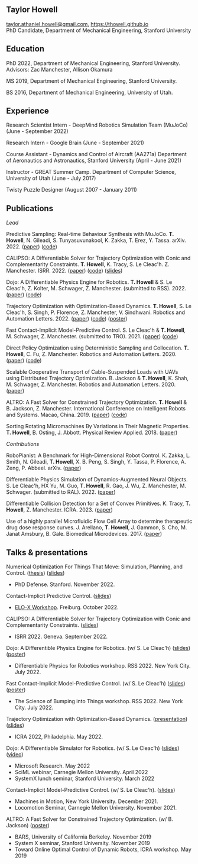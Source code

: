 ## Taylor Howell

 <span class="sans-serif">taylor.athaniel.howell@gmail.com, https://thowell.github.io</span>  
PhD Candidate, Department of Mechanical Engineering,
Stanford University

## Education

<div class="list">

PhD 2022, Department of Mechanical Engineering, Stanford University. 
Advisors: Zac Manchester, Allison Okamura

MS 2019, Department of Mechanical Engineering, Stanford University.

BS 2016, Department of Mechanical Engineering, University of Utah.

</div>

## Experience
<div class="list"> 

Research Scientist Intern - DeepMind 
Robotics Simulation Team (MuJoCo)
(June - September 2022)

Research Intern - Google Brain
(June - September 2021)

Course Assistant - Dynamics and Control of Aircraft (AA271a)
Department of Aeronautics and Astronautics, Stanford University
(April - June 2021)

Instructor - GREAT Summer Camp.
Department of Computer Science, University of Utah
(June - July 2017)
 
Twisty Puzzle Designer 
(August 2007 - January 2011)

</div>

## Publications

<div class="list">

*Lead*

Predictive Sampling: Real-time Behaviour Synthesis with MuJoCo. **T. Howell**, N. Gileadi, S. Tunyasuvunakool, K. Zakka, T. Erez, Y. Tassa. arXiv. 2022. ([paper](https://arxiv.org/abs/2212.00541)) ([code](https://github.com/deepmind/mujoco_mpc)) 
 
CALIPSO: A Differentiable Solver for Trajectory Optimization with Conic and Complementarity Constraints. **T. Howell**, K. Tracy, S. Le Cleac'h. Z. Manchester. ISRR. 2022. ([paper](https://arxiv.org/abs/2205.09255)) ([code](https://github.com/thowell/CALIPSO.jl)) ([slides](https://slides.com/taylorhowell/calipso))
 
Dojo: A Differentiable Physics Engine for Robotics. **T. Howell** & S. Le Cleac'h, Z. Kolter, M. Schwager, Z. Manchester. (submitted to RSS). 2022. ([paper](https://arxiv.org/abs/2203.00806)) ([code](https://github.com/dojo-sim))
  
Trajectory Optimization with Optimization-Based Dynamics. **T. Howell**, S. Le Cleac'h, S. Singh, P. Florence, Z. Manchester, V. Sindhwani. Robotics and Automation Letters. 2022. ([paper](https://arxiv.org/abs/2109.04928)) ([code](https://github.com/thowell/optimization_dynamics)) ([poster](https://github.com/thowell/cv/blob/master/posters/optimization_dynamics_poster.pdf))

Fast Contact-Implicit Model-Predictive Control. S. Le Cleac'h & **T. Howell**, M. Schwager, Z. Manchester. (submitted to TRO). 2021. ([paper](https://arxiv.org/abs/2107.05616v2)) ([code](https://github.com/thowell/ContactImplicitMPC.jl))

Direct Policy Optimization using Deterministic Sampling and Collocation. **T. Howell**, C. Fu, Z. Manchester. Robotics and Automation Letters. 2020. ([paper](https://arxiv.org/abs/2010.08506v3)) ([code](https://github.com/thowell/direct_policy_optimization))
    
Scalable Cooperative Transport of Cable-Suspended Loads with UAVs using Distributed Trajectory Optimization. B. Jackson & **T. Howell**, K. Shah, M. Schwager, Z. Manchester. Robotics and Automation Letters. 2020. ([paper](https://roboticexplorationlab.org/papers/distributed_quads.pdf))
    
ALTRO: A Fast Solver for Constrained Trajectory Optimization. **T. Howell** & B. Jackson, Z. Manchester. International Conference on Intelligent Robots and Systems. Macao, China. 2019. ([paper](https://roboticexplorationlab.org/papers/altro-iros.pdf)) ([code](https://github.com/RoboticExplorationLab/TrajectoryOptimization.jl))
    
Sorting Rotating Micromachines By Variations in Their Magnetic Properties. **T. Howell**, B. Osting, J. Abbott. Physical Review Applied. 2018. ([paper](https://journals.aps.org/prapplied/pdf/10.1103/PhysRevApplied.9.054021))

*Contributions*

RoboPianist: A Benchmark for High-Dimensional Robot Control. K. Zakka, L. Smith, N. Gileadi, **T. Howell**, X. B. Peng, S. Singh, Y. Tassa, P. Florence, A. Zeng, P. Abbeel. arXiv. ([paper](https://arxiv.org/abs/2304.04150))

Differentiable Physics Simulation of Dynamics-Augmented Neural Objects. S. Le Cleac'h, HX Yu, M. Guo, **T. Howell**, R. Gao, J. Wu, Z. Manchester, M. Schwager. (submitted to RAL). 2022. ([paper](https://arxiv.org/pdf/2210.09420.pdf))

Differentiable Collision Detection for a Set of Convex Primitives. K. Tracy, **T. Howell**, Z. Manchester. ICRA. 2023. ([paper](https://arxiv.org/abs/2207.00669))

Use of a highly parallel Microfluidic Flow Cell Array to determine therapeutic drug dose response curves. J. Arellano, **T. Howell**, J. Gammon, S. Cho, M. Janat Amsbury, B. Gale. Biomedical Microdevices. 2017. ([paper](https://link.springer.com/article/10.1007/s10544-017-0166-3))

</div>

## Talks & presentations

<div class="list">

Numerical Optimization For Things That Move: Simulation, Planning, and Control. ([thesis](https://github.com/thowell/thesis/blob/main/main.pdf)) ([slides](https://docs.google.com/presentation/d/1ypalKNcd1hAI59Fur3mFP5FYANqrQ1Smk2gUb-UiBIA/edit?usp=sharing)) 
- PhD Defense. Stanford. November 2022.

Contact-Implicit Predictive Control. ([slides](https://docs.google.com/presentation/d/1cKX3DPjEyANDVlfi7JYHEFXq15LCYBmchT4lVkyVnkc/edit?usp=sharing)) 
- [ELO-X Workshop](https://elo-x.eu/?p=1597). Freiburg. October 2022.

CALIPSO: A Differentiable Solver for Trajectory Optimization with Conic and Complementarity Constraints. ([slides](https://slides.com/taylorhowel/calipso))
- ISRR 2022. Geneva. September 2022.
 
Dojo: A Differentible Physics Engine for Robotics. (w/ S. Le Cleac'h) ([slides](https://slides.com/taylorhowell/dojo-bc98a0)) ([poster](https://docs.google.com/presentation/d/1Kdj7ZUSdwdRqJbqqZ1_kVe3V1hIyxTqK7vFjwI9HKHo/edit?usp=sharing))
- Differentiable Physics for Robotics workshop. RSS 2022. New York City. July 2022.

Fast Contact-Implicit Model-Predictive Control. (w/ S. Le Cleac'h) ([slides](https://slides.com/simlc/contact_implicit_mpc)) ([poster](https://docs.google.com/presentation/d/1tdtYqT6TG8T2UW6IB2b7uXRweDTfD8UFUdbj3tJFMbQ/edit?usp=sharing))
- The Science of Bumping into Things workshop. RSS 2022. New York City. July 2022. 

Trajectory Optimization with Optimization-Based Dynamics. ([presentation](https://youtu.be/Hntswjw0TAs])) ([slides](https://docs.google.com/presentation/d/1E_JPBT9gnIXP5MWUasNvQDgjxo6w6281m8Rp3sXeefM/edit?usp=sharing))
- ICRA 2022, Philadelphia. May 2022.
 
Dojo: A Differentiable Simulator for Robotics. (w/ S. Le Cleac'h) ([slides](https://slides.com/taylorhowell/dojo-systemx)) ([video](https://youtu.be/TRtOESXJxJQ))
- Microsoft Research. May 2022 
- SciML webinar, Carnegie Mellon University. April 2022
- SystemX lunch seminar, Stanford University. March 2022

Contact-Implicit Model-Predictive Control. (w/ S. Le Cleac'h). ([slides](https://docs.google.com/presentation/d/1Cqc-gLRv_R_L0CqNBmCzncsyD0lzGPoG4-qC2v7D2qI/edit?usp=sharing))
- Machines in Motion, New York University. December 2021.
- Locomotion Seminar, Carnegie Mellon University. November 2021.
 
ALTRO: A Fast Solver for Constrained Trajectory Optimization.  (w/ B. Jackson) ([poster](https://github.com/thowell/cv/blob/master/posters/altro_poster.pdf))
- BARS, University of California Berkeley. November 2019
- System X seminar, Stanford University. November 2019
- Toward Online Optimal Control of Dynamic Robots, ICRA workshop. May 2019

</div>